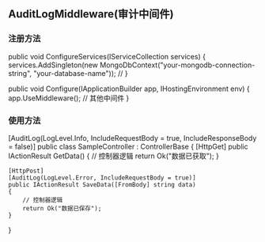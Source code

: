 ## AuditLogMiddleware(审计中间件)
### 注册方法
public void ConfigureServices(IServiceCollection services)
{
    services.AddSingleton(new MongoDbContext("your-mongodb-connection-string", "your-database-name"));
    // 
}

public void Configure(IApplicationBuilder app, IHostingEnvironment env)
{
    app.UseMiddleware<AuditMiddleware>();
    // 其他中间件
}
### 使用方法
[AuditLog(LogLevel.Info, IncludeRequestBody = true, IncludeResponseBody = false)]
public class SampleController : ControllerBase
{
    [HttpGet]
    public IActionResult GetData()
    {
        // 控制器逻辑
        return Ok("数据已获取");
    }

    [HttpPost]
    [AuditLog(LogLevel.Error, IncludeRequestBody = true)]
    public IActionResult SaveData([FromBody] string data)
    {
        // 控制器逻辑
        return Ok("数据已保存");
    }
}

